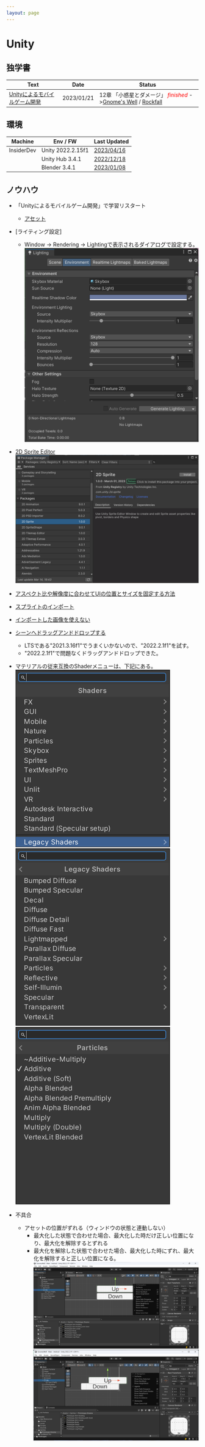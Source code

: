 ```yaml
---
layout: page
---
```

# Unity

##  独学書

  |Text                                                                                                   |Date      |Status
  |-------------------------------------------------------------------------------------------------------|----------|--------
  |[Unityによるモバイルゲーム開発](https://github.com/oreilly-japan/mobile-game-development-with-unity-ja)  |2023/01/21|12章 「小惑星とダメージ」 <span style="color: red;">*finished*</span> ->[Gnome's Well](https://github.com/Tatsukiyoshi/GnomesWell) / [Rockfall](https://github.com/Tatsukiyoshi/Rockfall)

##  環境

  |Machine    |Env / FW          |Last Updated
  |-----------|------------------|----------
  |InsiderDev |Unity 2022.2.15f1 |[2023/04/16](https://unity.com/releases/editor/)
  |           |Unity Hub 3.4.1   |[2022/12/18](https://unity.com/download)
  |           |Blender 3.4.1     |[2023/01/08](https://www.blender.org/)

##  ノウハウ
  - 「Unityによるモバイルゲーム開発」で学習リスタート
    - [アセット](https://www.oreilly.co.jp/pub/9784873118505/MobileGameDevWithUnity1stEd-master.zip)

  - [ライティング設定]
    - Window -> Rendering -> Lightingで表示されるダイアログで設定する。
      ![ライティング設定](/images/Unity/20230109_Lighting_Settings.png)

  - [2D Sprite Editor](https://www.sbcr.jp/support/48959/)
    ![2D Sprite Editor Install](/images/Unity/20230314_2D_Sprite_Editor.png)
  - [アスペクト比や解像度に合わせてUIの位置とサイズを固定する方法](https://pengoya.net/unity/ui-fix/)
  - [スプライトのインポート](https://docs.unity3d.com/ja/2018.4/Manual/Sprites.html)
  - [インポートした画像を使えない](https://teratail.com/questions/98383)
  - [シーンへドラッグアンドドロップする](https://teratail.com/questions/165849)
    - LTSである"2021.3.16f1"でうまくいかないので、"2022.2.1f1"を試す。
    - "2022.2.1f1"で問題なくドラッグアンドドロップできた。
  - マテリアルの従来互換のShaderメニューは、下記にある。
    ![LegacyShaders](/images/Unity/20230121_Shaders_ParticlesAdditive1.png)
    ![Particles](/images/Unity/20230121_Shaders_ParticlesAdditive2.png)
    ![Additive](/images/Unity/20230121_Shaders_ParticlesAdditive3.png)
  
  - 不具合
    - アセットの位置がずれる（ウィンドウの状態と連動しない）
      - 最大化した状態で合わせた場合、最大化した時だけ正しい位置になり、最大化を解除するとずれる
      - 最大化を解除した状態で合わせた場合、最大化した時にずれ、最大化を解除すると正しい位置になる。
      ![最大化](/images/Unity/20230103_2022.2.1f1.png)
      ![最大化解除](/images/Unity/20230103_2022.2.1f1_notmaximized.png)
